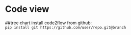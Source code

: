 # Code view

##tree chart
install code2flow from github:\
`pip install git https://github.com/user/repo.git@branch`
